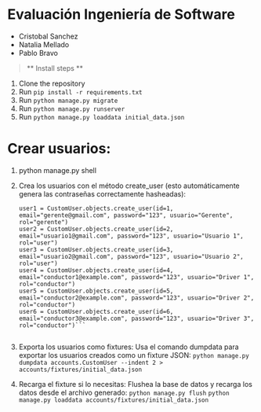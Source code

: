 # Evaluación Ingeniería de Software

- Cristobal Sanchez
- Natalia Mellado
- Pablo Bravo

> ** Install steps **
1. Clone the repository
2. Run `pip install -r requirements.txt`
3. Run `python manage.py migrate`
4. Run `python manage.py runserver`
5. Run `python manage.py loaddata initial_data.json`



# Crear usuarios:

1. python manage.py shell

2. Crea los usuarios con el método create_user (esto automáticamente genera las contraseñas correctamente hasheadas):
    ```from accounts.models import CustomUser
    user1 = CustomUser.objects.create_user(id=1, email="gerente@gmail.com", password="123", usuario="Gerente", rol="gerente")
    user2 = CustomUser.objects.create_user(id=2, email="usuario1@gmail.com", password="123", usuario="Usuario 1", rol="user")
    user3 = CustomUser.objects.create_user(id=3, email="usuario2@gmail.com", password="123", usuario="Usuario 2", rol="user")
    user4 = CustomUser.objects.create_user(id=4, email="conductor1@example.com", password="123", usuario="Driver 1", rol="conductor")
    user5 = CustomUser.objects.create_user(id=5, email="conductor2@example.com", password="123", usuario="Driver 2", rol="conductor")
    user6 = CustomUser.objects.create_user(id=6, email="conductor3@example.com", password="123", usuario="Driver 3", rol="conductor")```

    
3. Exporta los usuarios como fixtures: Usa el comando dumpdata para exportar los usuarios creados como un fixture JSON:
    `python manage.py dumpdata accounts.CustomUser --indent 2 > accounts/fixtures/initial_data.json`

4. Recarga el fixture si lo necesitas: Flushea la base de datos y recarga los datos desde el archivo generado:
    `python manage.py flush`
    `python manage.py loaddata accounts/fixtures/initial_data.json`



